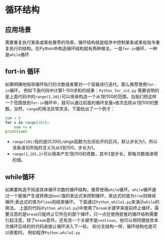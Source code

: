 # 循环结构

## 应用场景

需要重复执行某条或某些置零的场景。循环结构就是程序中控制某条或某些指令重复执行的结构。在Python中构造循环结构就有两种做法，一是`for-in`循环，一种是`while`循环

## fort-in 循环

如果明确地指导循环执行的次数或者要对一个容器进行迭代，那么推荐使用`for-in`循环。
例如下面代码中计算1-100求和的结果：`Python_for_in1.py`
需要说明的是上面代码中的`range(1,101)`可以用来构造一个从1到100的范围，当我们把这样一个范围放到`for-in`循环中，就可以通过前面的循环变量`x`依次去除从1到100的整数。当然，`range`的用法非常灵活，下面给出了一个例子：

```python
sum = 0
for x in range(101):
    sum += x
print(sum)
```

- `range(101)`指的是[0,100),range函数为左闭右开的区间，默认步长为1，所以该条语句所指的含义为从0到100，步长为1。
- `range(1,101,2)`可以用来产生1到100的奇数，其中2是步长，即每次数值递增的值。

## while循环

如果要构造不知道具体循环次数的循环结构，推荐使用`while`循环。`while`循环通过一个能够产生或转换出`bool`值的表达式来控制循环，表达式的值为`true`则继续循环;表达式的值为`Flase`则结束循环。
下面通过`Python_while1.py`来演示`while`的用法。
上面的代码(`Python_while1.py`)中使用了`break`关键字来提前终止循环，需要注意的是`break`只能终止它所在的那个循环，只一点在使用嵌套的循环结构需要引起注意。除了`break`意外，还有另一个关键字是`continue`，他可以用阿狸放弃本次循环后续的的代码直接让循环进入下一轮。
和分支结构一样，循环结构也是可以嵌套的。
例如程序`Python.while2.py`
